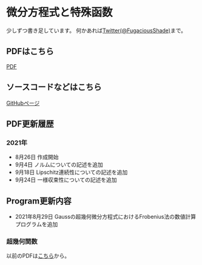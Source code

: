 # 微分方程式と特殊函数
少しずつ書き足しています。
何かあれば[Twitter(@FugaciousShade)](https://twitter.com/FugaciousShade)まで。

## PDFはこちら
[PDF](/main/SpecialFunction.pdf)

## ソースコードなどはこちら
[GitHubページ](https://github.com/ephemeralshade/SpecialFunction)

## PDF更新履歴
### 2021年
- 8月26日
作成開始
- 9月4日
ノルムについての記述を追加
- 9月18日
Lipschitz連続性についての記述を追加
- 9月24日
一様収束性についての記述を追加

## Program更新内容
- 2021年8月29日
Gaussの超幾何微分方程式におけるFrobenius法の数値計算プログラムを追加

### 超幾何関数
以前のPDFは[こちら](https://fugaciousshade.blogspot.com/2021/05/HypergeometricFunction-PDF.html)から。
